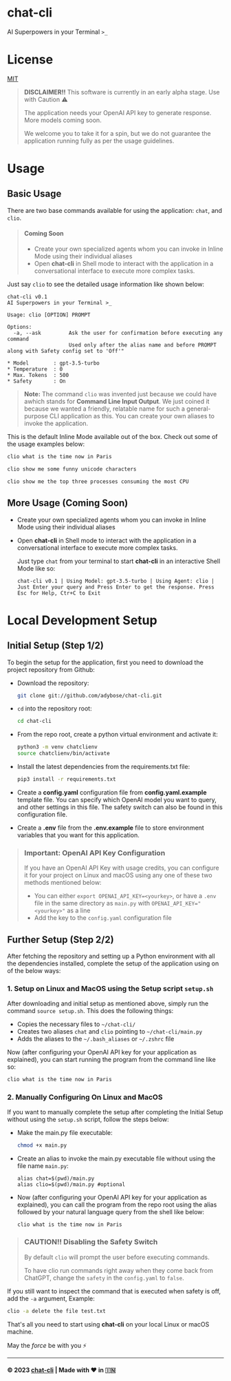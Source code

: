 # chat-cli
AI Superpowers in your Terminal `>_`


# License
[MIT](LICENSE)


> **DISCLAIMER!!** This software is currently in an early alpha stage. Use with Caution ⚠️
>
> The application needs your OpenAI API key to generate response. More models coming soon.
>
> We welcome you to take it for a spin, but we do not guarantee the application running fully as per the usage guidelines.


# Usage
## Basic Usage
There are two base commands available for using the application: 
`chat`, and `clio`.
> #### Coming Soon
> - Create your own specialized agents whom you can invoke in Inline Mode using their individual aliases
> - Open **chat-cli** in Shell mode to interact with the application in a conversational interface to execute more complex tasks.




Just say `clio` to see the detailed usage information like shown below:
```
chat-cli v0.1
AI Superpowers in your Terminal >_

Usage: clio [OPTION] PROMPT

Options:
  -a, --ask         Ask the user for confirmation before executing any command
                    Used only after the alias name and before PROMPT along with Safety config set to 'Off'"

* Model        : gpt-3.5-turbo
* Temperature  : 0
* Max. Tokens  : 500
* Safety       : On
```
> **Note:** The command `clio` was invented just because we could have awhich stands for **Command Line Input Output**. We just coined it because we wanted a friendly, relatable name for such a general-purpose CLI application as this. You can create your own aliases to invoke the application.

This is the default Inline Mode available out of the box. Check out some of the usage examples below:
```bash
clio what is the time now in Paris

clio show me some funny unicode characters

clio show me the top three processes consuming the most CPU
```

## More Usage (Coming Soon)
- Create your own specialized agents whom you can invoke in Inline Mode using their individual aliases
 - Open **chat-cli** in Shell mode to interact with the application in a conversational interface to execute more complex tasks.

    Just type `chat` from your terminal to start **chat-cli** in an interactive Shell Mode like so:
    ```
    chat-cli v0.1 | Using Model: gpt-3.5-turbo | Using Agent: clio | Just Enter your query and Press Enter to get the response. Press Esc for Help, Ctr+C to Exit
    ```


# Local Development Setup

## Initial Setup (Step 1/2)
To begin the setup for the application, first you need to download the project repository from Github:
- Download the repository:
  ```bash
  git clone git://github.com/adybose/chat-cli.git
  ```
- `cd` into the repository root:
  ```bash
  cd chat-cli
  ```
- From the repo root, create a python virtual environment and activate it:
  ```bash
  python3 -m venv chatclienv
  source chatclienv/bin/activate
  ```
- Install the latest dependencies from the requirements.txt file:
  ```bash
  pip3 install -r requirements.txt
  ```

- Create a **config.yaml** configuration file from **config.yaml.example** template file. You can specify which OpenAI model you want to query, and other settings in this file. The safety switch can also be found in this configuration file.
- Create a **.env** file from the **.env.example** file to store environment variables that you want for this application.


> ### Important: OpenAI API Key Configuration
>
> If you have an OpenAI API Key with usage credits, you can configure it for your project on Linux and macOS using any one of these two methods mentioned below:
> - You can either `export OPENAI_API_KEY=<yourkey>`, or have a `.env` file in the same directory as `main.py` with `OPENAI_API_KEY="<yourkey>"` as a line
> - Add the key to the `config.yaml` configuration file


## Further Setup (Step 2/2)
After fetching the repository and setting up a Python environment with all the dependencies installed, complete the setup of the application using on of the below ways:

### 1. Setup on Linux and MacOS using the Setup script `setup.sh`
After downloading and initial setup as mentioned above, simply run the command `source setup.sh`. This does the following things:
- Copies the necessary files to `~/chat-cli/`
- Creates two aliases `chat` and `clio` pointing to `~/chat-cli/main.py`
- Adds the aliases to the `~/.bash_aliases` or `~/.zshrc` file

Now (after configuring your OpenAI API key for your application as explained), you can start running the program from the command line like so:
```bash
clio what is the time now in Paris
```

### 2. Manually Configuring On Linux and MacOS
If you want to manually complete the setup after completing the Initial Setup without using the `setup.sh` script, follow the steps below:
- Make the main.py file executable:
  ```bash
  chmod +x main.py
  ```
- Create an alias to invoke the main.py executable file without using the file name `main.py`:
  ```
  alias chat=$(pwd)/main.py
  alias clio=$(pwd)/main.py #optional
  ```
- Now (after configuring your OpenAI API key for your application as explained), you can call the program from the repo root using the alias followed by your natural language query from the shell like below:
  ```
  clio what is the time now in Paris
  ```


> ### CAUTION!! Disabling the Safety Switch
>
> By default `clio` will prompt the user before executing commands. 
>
> To have clio run commands right away when they come back from ChatGPT, change the `safety` in the `config.yaml` to `false`.

If you still want to inspect the command that is executed when safety is off, add the `-a` argument, Example:
```bash
clio -a delete the file test.txt
```

That's all you need to start using **chat-cli** on your local Linux or macOS machine.

May the _force_ be with you ⚡

---
#### ©️ 2023 [chat-cli](https://github.com/adybose/chat-cli/) | Made with  ❤️  in  🇮🇳
